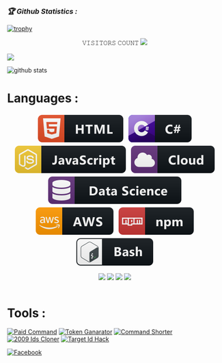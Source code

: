 <h3><b><i>🏆 Github Statistics :</i></b></h3>
<a href="https://github.com/Mr-Beta-Version"><img title="trophy" src="https://github-profile-trophy.vercel.app/?username=Mr-Beta-Version&theme=monokai"></a>
</p>  
<p align="center"> 
 𝚅𝙸𝚂𝙸𝚃𝙾𝚁𝚂 𝙲𝙾𝚄𝙽𝚃
 <img src="https://profile-counter.glitch.me/Mr-Beta-Version/count.svg" />
</p>
<img align="center" src="https://github-readme-stats.anuraghazra1.vercel.app/api/top-langs/?username=Mr-Beta-Version&layout=compact&theme=chartreuse-dark" />
<p align="center"> 

![github stats](https://github-readme-stats.vercel.app/api?username=Mr-Beta-Version&show_icons=true&include_all_commits=true&theme=chartreuse-dark&cache_seconds=3200)

# Languages :
</p>
<p align="center">
<img src="https://raw.githubusercontent.com/8bithemant/8bithemant/master/svg/dev/languages/html.svg" alt="Twitter" style="vertical-align:top; margin:4px"> <img src="https://raw.githubusercontent.com/8bithemant/8bithemant/master/svg/dev/languages/csharp.svg"alt="Twitter" style="vertical-align:top; margin:4px"> <img src="https://raw.githubusercontent.com/8bithemant/8bithemant/master/svg/dev/languages/js.svg" alt="Twitter" style="vertical-align:top; margin:4px"> <img src="https://raw.githubusercontent.com/8bithemant/8bithemant/master/svg/dev/misc/cloud.svg" alt="Twitter" style="vertical-align:top; margin:4px"> <img src="https://raw.githubusercontent.com/8bithemant/8bithemant/master/svg/dev/misc/datascience.svg" alt="Twitter" style="vertical-align:top; margin:4px"> <img src="https://raw.githubusercontent.com/8bithemant/8bithemant/master/svg/dev/services/aws.svg" alt="Twitter" style="vertical-align:top; margin:4px"> <img src="https://raw.githubusercontent.com/8bithemant/8bithemant/master/svg/dev/services/npm.svg" alt="Twitter" style="vertical-align:top; margin:4px"> <img src="https://raw.githubusercontent.com/8bithemant/8bithemant/master/svg/dev/tools/bash.svg" alt="Twitter" style="vertical-align:top; margin:4px">
 </p>

<p align="center">
<code><a href="https://www.python.org/" target="_blank"><img height="50" src="https://www.vectorlogo.zone/logos/python/python-ar21.svg"></a></code>
<code><a href="https://www.linux.org/" target="_blank"><img height="50" src="https://www.vectorlogo.zone/logos/linux/linux-ar21.svg"></a></code>
<code><a href="https://reactjs.org/" target="_blank"><img height="50" src="https://www.vectorlogo.zone/logos/reactjs/reactjs-ar21.svg"></a></code>
<code><a href="https://www.docker.com/" target="_blank"><img height="50" src="https://www.vectorlogo.zone/logos/docker/docker-official.svg"></a></code>
<br/><br/>
</p>

# Tools :
<a href="https://github.com/Mr-Beta-Version/BetaPaid"><img title="Paid Command" src="https://github-readme-stats.vercel.app/api/pin/?username=Mr-Beta-Version&repo=BetaPaid&theme=chartreuse-dark"></a>
<a href="https://github.com/Mr-Beta-Version/Token"><img title="Token Ganarator" src="https://github-readme-stats.vercel.app/api/pin/?username=Mr-Beta-Version&repo=Token&theme=vision-friendly-dark"></a>
<a href="https://github.com/Mr-Beta-Version/Short"><img title="Command Shorter" src="https://github-readme-stats.vercel.app/api/pin/?username=Mr-Beta-Version&repo=Short&theme=dark"></a>
<a href="https://github.com/Mr-Beta-Version/Number"><img title="2009 Ids Cloner" src="https://github-readme-stats.vercel.app/api/pin/?username=Mr-Beta-Version&repo=B009&theme=vision-friendly-dark"></a>
<a href="https://github.com/Mr-Beta-Version/Master"><img title="Target Id Hack" src="https://github-readme-stats.vercel.app/api/pin/?username=Mr-Beta-Version&repo=Master&theme=tokyonight"></a>
</p>


[![Facebook](https://img.shields.io/badge/Facebook-Beta-blue?style=flat-square&logo=facebook)](https://www.facebook.com/FB.HunterBeta)</br>
